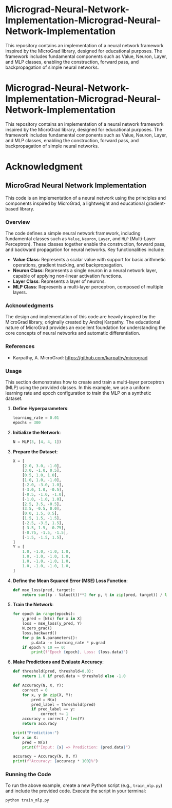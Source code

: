# Micrograd-Neural-Network-Implementation-Micrograd-Neural-Network-Implementation
This repository contains an implementation of a neural network framework inspired by the MicroGrad library, designed for educational purposes. The framework includes fundamental components such as Value, Neuron, Layer, and MLP classes, enabling the construction, forward pass, and backpropagation of simple neural networks.
# Micrograd-Neural-Network-Implementation-Micrograd-Neural-Network-Implementation
This repository contains an implementation of a neural network framework inspired by the MicroGrad library, designed for educational purposes. The framework includes fundamental components such as Value, Neuron, Layer, and MLP classes, enabling the construction, forward pass, and backpropagation of simple neural networks.

# Acknowledgment

## MicroGrad Neural Network Implementation

This code is an implementation of a neural network using the principles and components inspired by MicroGrad, a lightweight and educational gradient-based library.

### Overview

The code defines a simple neural network framework, including fundamental classes such as `Value`, `Neuron`, `Layer`, and `MLP` (Multi-Layer Perceptron). These classes together enable the construction, forward pass, and backward propagation for neural networks. Key functionalities include:

- **Value Class**: Represents a scalar value with support for basic arithmetic operations, gradient tracking, and backpropagation.
- **Neuron Class**: Represents a single neuron in a neural network layer, capable of applying non-linear activation functions.
- **Layer Class**: Represents a layer of neurons.
- **MLP Class**: Represents a multi-layer perceptron, composed of multiple layers.

### Acknowledgments

The design and implementation of this code are heavily inspired by the MicroGrad library, originally created by Andrej Karpathy. The educational nature of MicroGrad provides an excellent foundation for understanding the core concepts of neural networks and automatic differentiation.

### References

- Karpathy, A. MicroGrad: https://github.com/karpathy/micrograd

### Usage

This section demonstrates how to create and train a multi-layer perceptron (MLP) using the provided classes. In this example, we use a uniform learning rate and epoch configuration to train the MLP on a synthetic dataset.

1. **Define Hyperparameters**:
    ```python
    learning_rate = 0.01
    epochs = 300
    ```

2. **Initialize the Network**:
    ```python
    N = MLP(3, [4, 4, 1])
    ```

3. **Prepare the Dataset**:
    ```python
    X = [
        [2.0, 3.0, -1.0], 
        [3.0, -1.0, 0.5], 
        [0.5, 1.0, 1.0], 
        [1.0, 1.0, -1.0],
        [-2.0, -3.0, 1.0],
        [-3.0, 1.0, -0.5],
        [-0.5, -1.0, -1.0],
        [-1.0, -1.0, 1.0],
        [2.5, 3.5, -0.5],
        [3.5, -0.5, 0.0],
        [0.0, 1.5, 0.5],
        [1.5, 1.5, -1.5],
        [-2.5, -3.5, 1.5],
        [-3.5, 1.5, -0.75],
        [-0.75, -1.5, -1.5],
        [-1.5, -1.5, 1.5],
    ]
    Y = [
        1.0, -1.0, -1.0, 1.0,
        1.0, -1.0, -1.0, 1.0,
        1.0, -1.0, -1.0, 1.0,
        1.0, -1.0, -1.0, 1.0,
    ]
    ```

4. **Define the Mean Squared Error (MSE) Loss Function**:
    ```python
    def mse_loss(pred, target):
        return sum((p - Value(t))**2 for p, t in zip(pred, target)) / len(target)
    ```

5. **Train the Network**:
    ```python
    for epoch in range(epochs):
        y_pred = [N(x) for x in X]
        loss = mse_loss(y_pred, Y)
        N.zero_grad()
        loss.backward()
        for p in N.parameters():
            p.data -= learning_rate * p.grad
        if epoch % 10 == 0:
            print(f"Epoch {epoch}, Loss: {loss.data}")
    ```

6. **Make Predictions and Evaluate Accuracy**:
    ```python
    def threshold(pred, threshold=0.0):
        return 1.0 if pred.data > threshold else -1.0

    def Accuracy(N, X, Y):
        correct = 0
        for x, y in zip(X, Y):
            pred = N(x)
            pred_label = threshold(pred)
            if pred_label == y:
                correct += 1
        accuracy = correct / len(Y)
        return accuracy

    print("Prediction:")
    for x in X:
        pred = N(x)
        print(f"Input: {x} => Prediction: {pred.data}")

    accuracy = Accuracy(N, X, Y)
    print(f"Accuracy: {accuracy * 100}%")
    ```

### Running the Code

To run the above example, create a new Python script (e.g., `train_mlp.py`) and include the provided code. Execute the script in your terminal:

```bash
python train_mlp.py

